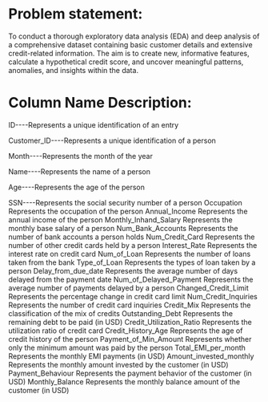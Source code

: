 # Problem statement:


To conduct a thorough exploratory data analysis (EDA) and deep analysis of a comprehensive dataset containing basic customer details and extensive credit-related information. 
The aim is to create new, informative features, calculate a hypothetical credit score, and uncover meaningful patterns, anomalies, and insights within the data.

# Column Name	Description:

ID----Represents a unique identification of an entry

Customer_ID----Represents a unique identification of a person 

Month----Represents the month of the year

Name----Represents the name of a person

Age----Represents the age of the person

SSN----Represents the social security number of a person
Occupation	 Represents the occupation of the person
Annual_Income	 Represents the annual income of the person
Monthly_Inhand_Salary	 Represents the monthly base salary of a person
Num_Bank_Accounts	 Represents the number of bank accounts a person holds
Num_Credit_Card	 Represents the number of other credit cards held by a person
Interest_Rate	 Represents the interest rate on credit card
Num_of_Loan	 Represents the number of loans taken from the bank
Type_of_Loan	 Represents the types of loan taken by a person
Delay_from_due_date	 Represents the average number of days delayed from the payment date
Num_of_Delayed_Payment	 Represents the average number of payments delayed by a person
Changed_Credit_Limit	 Represents the percentage change in credit card limit
Num_Credit_Inquiries	 Represents the number of credit card inquiries
Credit_Mix	 Represents the classification of the mix of credits
Outstanding_Debt	 Represents the remaining debt to be paid (in USD)
Credit_Utilization_Ratio	 Represents the utilization ratio of credit card
Credit_History_Age	 Represents the age of credit history of the person
Payment_of_Min_Amount	 Represents whether only the minimum amount was paid by the person
Total_EMI_per_month	 Represents the monthly EMI payments (in USD)
Amount_invested_monthly	 Represents the monthly amount invested by the customer (in USD)
Payment_Behaviour	 Represents the payment behavior of the customer (in USD)
Monthly_Balance	 Represents the monthly balance amount of the customer (in USD)
